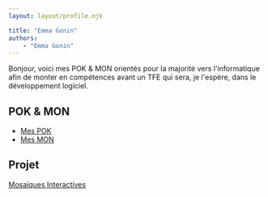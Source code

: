 ```yaml
---
layout: layout/profile.njk

title: "Emma Gonin"
authors:
    - "Emma Gonin"
---
```


Bonjour, voici mes POK & MON orientés pour la majorité vers l'informatique afin de monter en compétences avant un TFE qui sera, je l'espère, dans le développement logiciel.

## POK & MON

- [Mes POK](./pok)
- [Mes MON](./mon)

## Projet

[Mosaïques Interactives](../../2024-2025/_projets/mosaiques)
